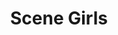 ---
ee_id: '4237'
site: '1'
type: '2'
url: 2014-047-scene-girls
title: Scene Girls
year: '2014'
display_year: '2014'
medium: Foam pool noodles, socks, Monster High ear warmer, RCA 5CD changer stereo,
  Blood on the Dance Floor "Evolution" Compact Disc and case
dims: 140 cm x variable width x variable depth
pitch:
ps:
live_url:
related:
youtube:
related_code:
imgs: scene-girls-2014-047-full-Heart-01-database-SM.jpg
subheading:
download:
add_credit:
commission:
layout: things-i-made
---